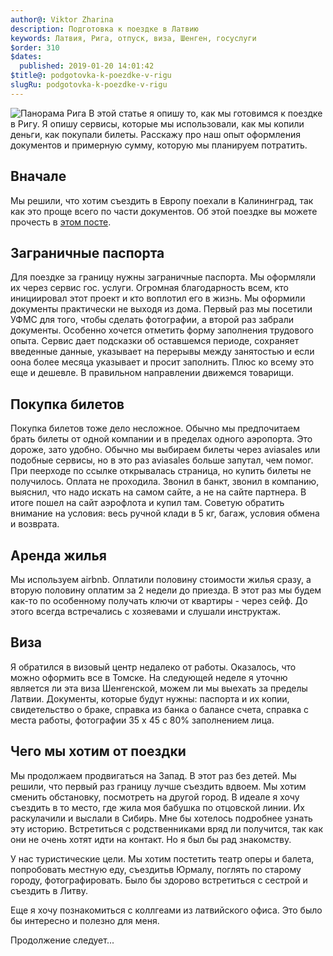```yaml
---
author@: Viktor Zharina
description: Подготовка к поездке в Латвию
keywords: Латвия, Рига, отпуск, виза, Шенген, госуслуги
$order: 310
$dates:
  published: 2019-01-20 14:01:42
$title@: podgotovka-k-poezdke-v-rigu
slugRu: podgotovka-k-poezdke-v-rigu
---
```


<div class="left">
  <img src="/static/images/riga/orig/riga_panorama.jpg" alt="Панорама Рига" />
  В этой статье я опишу то, как мы готовимся к поездке в Ригу. Я опишу сервисы, которые мы использовали, как мы копили деньги, как покупали билеты. Расскажу про наш опыт оформления документов и примерную сумму, которую мы планируем потратить.
</div>

## Вначале

Мы решили, что хотим съездить в Европу поехали в Калининград, так как это проще всего по части документов. Об этой поездке вы можете прочесть в [этом посте](https://viktor.zharina.info/posts/otpusk-v-kaliningrade/).

## Заграничные паспорта

Для поездке за границу нужны заграничные паспорта. Мы оформляли их через сервис гос. услуги. Огромная благодарность всем, кто инициировал этот проект и кто воплотил его в жизнь. 
Мы оформили документы практически не выходя из дома. Первый раз мы посетили УФМС для того, чтобы сделать фотографии, а второй раз забрали документы. Особенно хочется отметить форму заполнения трудового опыта. Сервис дает подсказки об оставшемся периоде, сохраняет введенные данные, указывает на перерывы между занятостью и если оона более месяца указывает и просит заполнить. Плюc ко всему это еще и дешевле. В правильном направлении движемся товарищи.

## Покупка билетов

Покупка билетов тоже дело несложное. Обычно мы предпочитаем брать билеты от одной компании и в пределах одного аэропорта. Это дороже, зато удобно. Обычно мы выбираем билеты через aviasales или подобные сервисы, но в это раз aviasales больше запутал, чем помог. При пеерходе по ссылке открывалась страница, но купить билеты не получилось. Оплата не проходила. Звонил в банкт, звонил в компанию, выяснил, что надо искать на самом сайте, а не на сайте партнера. В итоге пошел на сайт аэрофлота и купил там. 
Советую обратить внимание на условия: весь ручной клади в 5 кг, багаж, условия обмена и возврата.

## Аренда жилья

Мы используем airbnb. Оплатили половину стоимости жилья сразу, а вторую половину оплатим за 2 недели до приезда. В этот раз мы будем как-то по особенному 
получать ключи от квартиры - через сейф. До этого всегда встречались с хозяевами и слушали инструктаж.

## Виза

Я обратился в визовый центр недалеко от работы. Оказалось, что можно оформить все в Томске. На следующей неделе я уточню является ли эта виза Шенгенской, можем ли мы выехать за пределы Латвии.
Документы, которые будут нужны: паспорта и их копии, свидетельство о браке, справка из банка о балансе счета, справка с места работы, фотографии 35 х 45 с 80% заполнением лица. 

## Чего мы хотим от поездки

Мы продолжаем продвигаться на Запад. В этот раз без детей. Мы решили, что первый раз границу лучше съездить 
вдвоем. Мы хотим сменить обстановку, посмотреть на другой город. В идеале я хочу съездить в то место, где жила моя 
бабушка по отцовской линии. Их раскулачили и выслали в Сибирь. Мне бы хотелось подробнее узнать эту историю. 
Встретиться с родственниками вряд ли получится, так как они не очень хотят идти на контакт. Но я был бы рад 
знакомству.

У нас туристические цели. Мы хотим постетить театр оперы и балета, попробовать местную еду, съездитьв Юрмалу, 
поглять по старому городу, фотографировать. Было бы здорово встретиться с сестрой и съездить в Литву.

Еще я хочу познакомиться с коллгеами из латвийского офиса. Это было бы интересно и полезно для меня.

Продолжение следует...